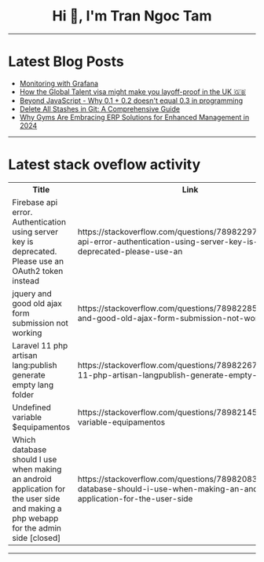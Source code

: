 <h1 align="center">Hi 👋, I'm Tran Ngoc Tam</h1>

---

# Latest Blog Posts 
<!-- BLOG-POST-LIST:START -->
- [Monitoring with Grafana](https://dev.to/chauhoangminhnguyen/monitoring-with-grafana-59l5)
- [How the Global Talent visa might make you layoff-proof in the UK 🇬🇧](https://dev.to/thewritingdev/how-the-global-talent-visa-might-make-you-layoff-proof-in-the-uk-37om)
- [Beyond JavaScript - Why 0.1 + 0.2 doesn&#39;t equal 0.3 in programming](https://dev.to/umangsinha12/beyond-javascript-why-01-02-doesnt-equal-03-in-programming-2bf3)
- [Delete All Stashes in Git: A Comprehensive Guide](https://dev.to/labex/delete-all-stashes-in-git-a-comprehensive-guide-5g5l)
- [Why Gyms Are Embracing ERP Solutions for Enhanced Management in 2024](https://dev.to/erpdevelopment/why-gyms-are-embracing-erp-solutions-for-enhanced-management-in-2024-dkk)
<!-- BLOG-POST-LIST:END -->

---

# Latest stack oveflow activity
<table>
  <tr><th>Title</th><th>Link</th></tr>
  <!-- STACKOVERFLOW:START --><tr><td>Firebase api error. Authentication using server key is deprecated. Please use an OAuth2 token instead</td><td>https://stackoverflow.com/questions/78982297/firebase-api-error-authentication-using-server-key-is-deprecated-please-use-an</td></tr><tr><td>jquery and good old ajax form submission not working</td><td>https://stackoverflow.com/questions/78982285/jquery-and-good-old-ajax-form-submission-not-working</td></tr><tr><td>Laravel 11 php artisan lang:publish generate empty lang folder</td><td>https://stackoverflow.com/questions/78982267/laravel-11-php-artisan-langpublish-generate-empty-lang-folder</td></tr><tr><td>Undefined variable $equipamentos</td><td>https://stackoverflow.com/questions/78982145/undefined-variable-equipamentos</td></tr><tr><td>Which database should I use when making an android application for the user side and making a php webapp for the admin side [closed]</td><td>https://stackoverflow.com/questions/78982083/which-database-should-i-use-when-making-an-android-application-for-the-user-side</td></tr><!-- STACKOVERFLOW:END -->
</table>

---


